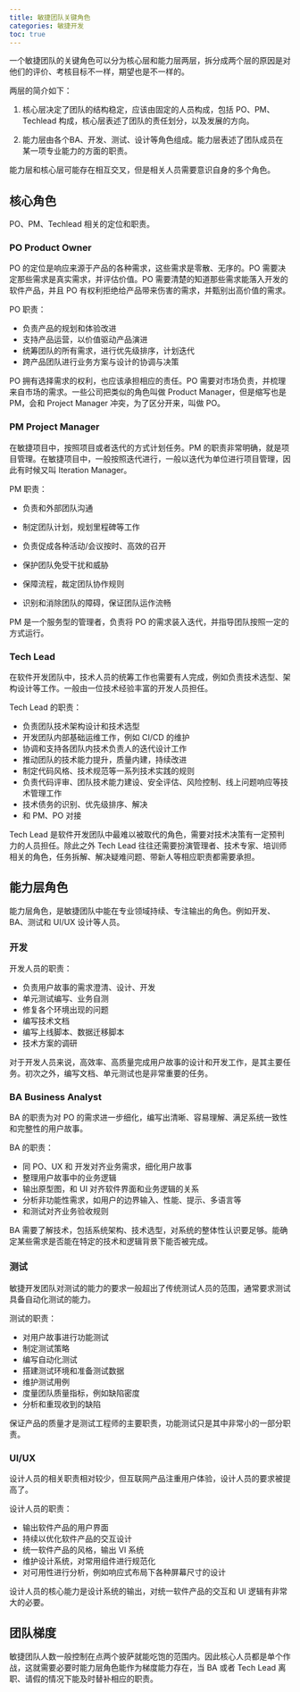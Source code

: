 ```yaml
---
title: 敏捷团队关键角色
categories: 敏捷开发
toc: true
---
```


一个敏捷团队的关键角色可以分为核心层和能力层两层，拆分成两个层的原因是对他们的评价、考核目标不一样，期望也是不一样的。

两层的简介如下：

1. 核心层决定了团队的结构稳定，应该由固定的人员构成，包括 PO、PM、Techlead 构成，核心层表述了团队的责任划分，以及发展的方向。

2. 能力层由各个BA、开发、测试、设计等角色组成。能力层表述了团队成员在某一项专业能力的方面的职责。

能力层和核心层可能存在相互交叉，但是相关人员需要意识自身的多个角色。



## 核心角色

PO、PM、Techlead 相关的定位和职责。

### PO Product Owner



PO 的定位是响应来源于产品的各种需求，这些需求是零散、无序的。PO 需要决定那些需求是真实需求，并评估价值。PO 需要清楚的知道那些需求能落入开发的软件产品，并且 PO 有权利拒绝给产品带来伤害的需求，并甄别出高价值的需求。



PO 职责：

- 负责产品的规划和体验改进
- 支持产品运营，以价值驱动产品演进
- 统筹团队的所有需求，进行优先级排序，计划迭代
- 跨产品团队进行业务方案与设计的协调与决策



PO 拥有选择需求的权利，也应该承担相应的责任。PO 需要对市场负责，并梳理来自市场的需求。一些公司把类似的角色叫做 Product Manager，但是缩写也是 PM，会和 Project Manager 冲突，为了区分开来，叫做 PO。



### PM Project Manager

在敏捷项目中，按照项目或者迭代的方式计划任务。PM 的职责非常明确，就是项目管理。在敏捷项目中，一般按照迭代进行，一般以迭代为单位进行项目管理，因此有时候又叫 Iteration Manager。



PM 职责：



- 负责和外部团队沟通

- 制定团队计划，规划里程碑等工作

- 负责促成各种活动/会议按时、高效的召开

- 保护团队免受干扰和威胁

- 保障流程，裁定团队协作规则

- 识别和消除团队的障碍，保证团队运作流畅

  

PM 是一个服务型的管理者，负责将 PO 的需求装入迭代，并指导团队按照一定的方式运行。



### Tech Lead



在软件开发团队中，技术人员的统筹工作也需要有人完成，例如负责技术选型、架构设计等工作。一般由一位技术经验丰富的开发人员担任。



Tech Lead 的职责：



- 负责团队技术架构设计和技术选型
- 开发团队内部基础运维工作，例如 CI/CD 的维护
- 协调和支持各团队内技术负责人的迭代设计工作
- 推动团队的技术能力提升，质量内建，持续改进
- 制定代码风格、技术规范等一系列技术实践的规则
- 负责代码评审、团队技术能力建设、安全评估、风险控制、线上问题响应等技术管理工作
- 技术债务的识别、优先级排序、解决
- 和 PM、PO 对接



Tech Lead 是软件开发团队中最难以被取代的角色，需要对技术决策有一定预判力的人员担任。除此之外 Tech Lead 往往还需要扮演管理者、技术专家、培训师相关的角色，任务拆解、解决疑难问题、带新人等相应职责都需要承担。



## 能力层角色

能力层角色，是敏捷团队中能在专业领域持续、专注输出的角色。例如开发、BA、测试和 UI/UX 设计等人员。



### 开发



开发人员的职责：



- 负责用户故事的需求澄清、设计、开发
- 单元测试编写、业务自测
- 修复各个环境出现的问题
- 编写技术文档
- 编写上线脚本、数据迁移脚本
- 技术方案的调研



对于开发人员来说，高效率、高质量完成用户故事的设计和开发工作，是其主要任务。初次之外，编写文档、单元测试也是非常重要的任务。



### BA Business Analyst



BA 的职责为对 PO 的需求进一步细化，编写出清晰、容易理解、满足系统一致性和完整性的用户故事。



BA 的职责：



- 同 PO、UX 和 开发对齐业务需求，细化用户故事
- 整理用户故事中的业务逻辑
- 输出原型图，和 UI 对齐软件界面和业务逻辑的关系
- 分析非功能性需求，如用户的边界输入、性能、提示、多语言等
- 和测试对齐业务验收规则



BA 需要了解技术，包括系统架构、技术选型，对系统的整体性认识要足够。能确定某些需求是否能在特定的技术和逻辑背景下能否被完成。



### 测试



敏捷开发团队对测试的能力的要求一般超出了传统测试人员的范围，通常要求测试具备自动化测试的能力。



测试的职责：



- 对用户故事进行功能测试
- 制定测试策略
- 编写自动化测试
- 搭建测试环境和准备测试数据
- 维护测试用例
- 度量团队质量指标，例如缺陷密度
- 分析和重现收到的缺陷



保证产品的质量才是测试工程师的主要职责，功能测试只是其中非常小的一部分职责。



### UI/UX 



设计人员的相关职责相对较少，但互联网产品注重用户体验，设计人员的要求被提高了。

设计人员的职责：



- 输出软件产品的用户界面
- 持续以优化软件产品的交互设计
- 统一软件产品的风格，输出 VI 系统
- 维护设计系统，对常用组件进行规范化
- 对可用性进行分析，例如响应式布局下各种屏幕尺寸的设计



设计人员的核心能力是设计系统的输出，对统一软件产品的交互和 UI 逻辑有非常大的必要。



## 团队梯度



敏捷团队人数一般控制在点两个披萨就能吃饱的范围内。因此核心人员都是单个作战，这就需要必要时能力层角色能作为梯度能力存在，当 BA 或者 Tech Lead 离职、请假的情况下能及时替补相应的职责。









